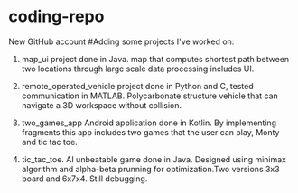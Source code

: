 # coding-repo
New GitHub account
#Adding some projects I've worked on:

1. map_ui project done in Java. map that computes shortest path between two locations through large scale data processing includes UI.

2. remote_operated_vehicle project done in Python and C, tested communication in MATLAB. Polycarbonate structure vehicle that can navigate a 3D workspace without collision.

3. two_games_app Android application done in Kotlin. By implementing fragments this app includes two games that the user can play, Monty and tic tac toe.

4. tic_tac_toe. AI unbeatable game done in Java. Designed using minimax algorithm and alpha-beta prunning for optimization.Two versions 3x3 board and 6x7x4. Still debugging.
